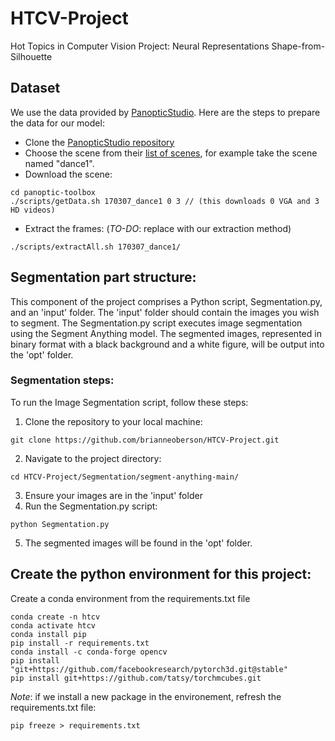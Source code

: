 # HTCV-Project
Hot Topics in Computer Vision Project: Neural Representations Shape-from-Silhouette

## Dataset
We use the data provided by [PanopticStudio](http://domedb.perception.cs.cmu.edu/). Here are the steps to prepare the data for our model:

- Clone the [PanopticStudio repository]( https://github.com/CMU-Perceptual-Computing-Lab/panoptic-toolbox)
- Choose the scene from their [list of scenes](https://docs.google.com/spreadsheets/d/1eoe74dHRtoMVVFLKCTJkAtF8zqxAnoo2Nt15CYYvHEE/edit#gid=1333444170), for example take the scene named "dance1".
- Download the scene:
```
cd panoptic-toolbox
./scripts/getData.sh 170307_dance1 0 3 // (this downloads 0 VGA and 3 HD videos)
```
- Extract the frames: (*TO-DO*: replace with our extraction method)
```
./scripts/extractAll.sh 170307_dance1/
```
## Segmentation part structure:
This component of the project comprises a Python script, Segmentation.py, and an 'input' folder. The 'input' folder should contain the images you wish to segment. The Segmentation.py script executes image segmentation using the Segment Anything model. The segmented images, represented in binary format with a black background and a white figure, will be output into the 'opt' folder. 

### Segmentation steps:
To run the Image Segmentation script, follow these steps:

1. Clone the repository to your local machine:

```
git clone https://github.com/brianneoberson/HTCV-Project.git
```
2. Navigate to the project directory:
```
cd HTCV-Project/Segmentation/segment-anything-main/
```
3. Ensure your images are in the 'input' folder
4. Run the Segmentation.py script:
```
python Segmentation.py
```
5. The segmented images will be found in the 'opt' folder.

## Create the python environment for this project:
Create a conda environment from the requirements.txt file
```
conda create -n htcv
conda activate htcv
conda install pip
pip install -r requirements.txt
conda install -c conda-forge opencv
pip install "git+https://github.com/facebookresearch/pytorch3d.git@stable"
pip install git+https://github.com/tatsy/torchmcubes.git
```

*Note*: if we install a new package in the environement, refresh the requirements.txt file:
```
pip freeze > requirements.txt
```
